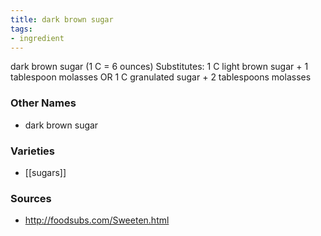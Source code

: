 ```yaml
---
title: dark brown sugar
tags:
- ingredient
---
```

dark brown sugar (1 C = 6 ounces) Substitutes: 1 C light brown sugar + 1 tablespoon molasses OR 1 C granulated sugar + 2 tablespoons molasses

### Other Names

* dark brown sugar

### Varieties

* [[sugars]]

### Sources
* http://foodsubs.com/Sweeten.html
